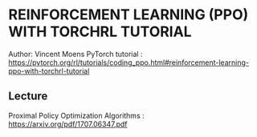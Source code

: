 # REINFORCEMENT LEARNING (PPO) WITH TORCHRL TUTORIAL
Author: Vincent Moens
PyTorch tutorial : https://pytorch.org/rl/tutorials/coding_ppo.html#reinforcement-learning-ppo-with-torchrl-tutorial

## Lecture
Proximal Policy Optimization Algorithms : https://arxiv.org/pdf/1707.06347.pdf
